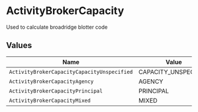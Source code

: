 # ActivityBrokerCapacity

Used to calculate broadridge blotter code


## Values

| Name                                        | Value                                       |
| ------------------------------------------- | ------------------------------------------- |
| `ActivityBrokerCapacityCapacityUnspecified` | CAPACITY_UNSPECIFIED                        |
| `ActivityBrokerCapacityAgency`              | AGENCY                                      |
| `ActivityBrokerCapacityPrincipal`           | PRINCIPAL                                   |
| `ActivityBrokerCapacityMixed`               | MIXED                                       |